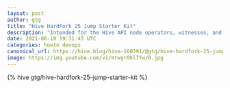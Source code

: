 ```yaml
---
layout: post
author: gtg
title: "Hive HardFork 25 Jump Starter Kit"
description: "Intended for the Hive API node operators, witnesses, and developers."
date: 2021-06-18 19:31:45 UTC
categories: howto devops
canonical_url: https://hive.blog/hive-160391/@gtg/hive-hardfork-25-jump-starter-kit
image: https://img.youtube.com/vi/mrwgrOhl7Yw/0.jpg
---
```

{% hive gtg/hive-hardfork-25-jump-starter-kit %}
